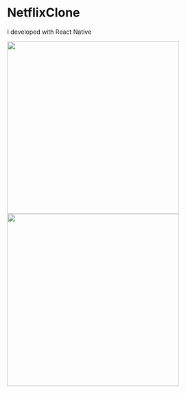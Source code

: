 # NetflixClone
I developed with React Native

<img src="https://firebasestorage.googleapis.com/v0/b/savas-delisi.appspot.com/o/Screenshot_1662748028.png?alt=media&token=c4442e56-65e9-4fcb-945e-dc03c5078177" width="400"> <img src="https://firebasestorage.googleapis.com/v0/b/savas-delisi.appspot.com/o/Screenshot_1662748173.png?alt=media&token=a00c6383-3e13-46a9-ac61-650dbdf88879" width="400">
